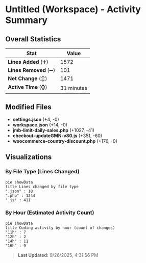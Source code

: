 # Untitled (Workspace) - Activity Summary 

## Overall Statistics

| Stat                   | Value                                                             |
| ---------------------- | ----------------------------------------------------------------- |
| **Lines Added** (➕)   | 1572                                          |
| **Lines Removed** (➖) | 101                                        |
| **Net Change** (↕)    | 1471                |
| **Active Time** (⌚)   | 31 minutes |


## Modified Files
- **settings.json** (+4, -0)
- **workspace.json** (+14, -0)
- **jmb-limit-daily-sales.php** (+1027, -41)
- **checkout-updateGMN-v80.js** (+351, -60)
- **woocommerce-country-discount.php** (+176, -0)

## Visualizations

### By File Type (Lines Changed)

```mermaid
pie showData
title Lines changed by file type
".json" : 18
".php" : 1244
".js" : 411
```

### By Hour (Estimated Activity Count)

```mermaid
pie showData
title Coding activity by hour (count of changes)
"11h" : 7
"12h" : 2
"14h" : 11
"16h" : 9
```


> **Last Updated:** 9/26/2025, 4:31:56 PM